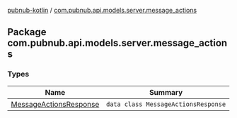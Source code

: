 [pubnub-kotlin](../index.md) / [com.pubnub.api.models.server.message_actions](./index.md)

## Package com.pubnub.api.models.server.message_actions

### Types

| Name | Summary |
|---|---|
| [MessageActionsResponse](-message-actions-response/index.md) | `data class MessageActionsResponse` |
